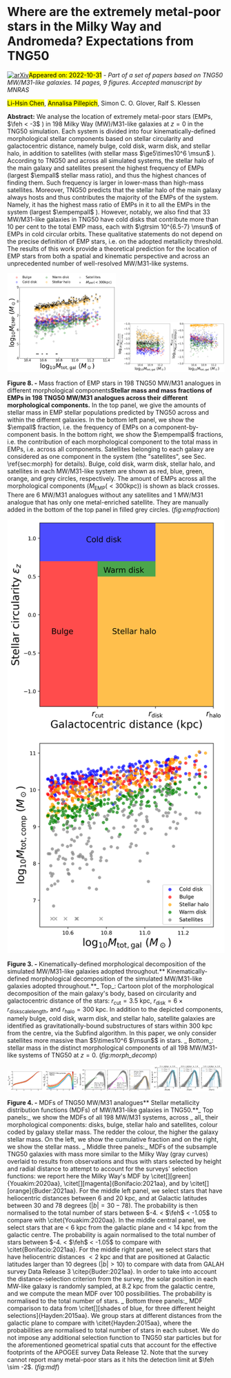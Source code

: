 <div class="macros" style="visibility:hidden;">
$\newcommand{\ensuremath}{}$
$\newcommand{\xspace}{}$
$\newcommand{\object}[1]{\texttt{#1}}$
$\newcommand{\farcs}{{.}''}$
$\newcommand{\farcm}{{.}'}$
$\newcommand{\arcsec}{''}$
$\newcommand{\arcmin}{'}$
$\newcommand{\ion}[2]{#1#2}$
$\newcommand{\textsc}[1]{\textrm{#1}}$
$\newcommand{\hl}[1]{\textrm{#1}}$
$\newcommand{\footnote}[1]{}$
$\newcommand{\angstrom}{\textup{Å}}$
$\newcommand{\lhnote}[1]{\textcolor{cyan}{{#1}}}$
$\newcommand{\msun}{{\rm M}_\odot}$
$\newcommand{\zsun}{Z_\odot}$
$\newcommand{\mste}{M_{\rm *}}$
$\newcommand{\feh}{\mathrm{[Fe/H]}}$
$\newcommand{\epz}{\epsilon_\mathrm{z}}$
$\newcommand{\empempall}{M_{\mathrm{EMP, comp}}-to-M_\mathrm{EMP} (<300\mathrm{kpc}) }$
$\newcommand{\empall}{M_{\mathrm{EMP, comp}}-to-M_{\mathrm{tot, comp}} }$
$\newcommand{\empallr}{M_{\mathrm{EMP}}(r)-to-M_{\mathrm{tot}}(r) }$
$\newcommand{\ap}[1]{\textcolor{magenta}{#1}}$</div>

<div class="macros" style="visibility:hidden;">
$\newcommand{\ensuremath}{}$
$\newcommand{\xspace}{}$
$\newcommand{\object}[1]{\texttt{#1}}$
$\newcommand{\farcs}{{.}''}$
$\newcommand{\farcm}{{.}'}$
$\newcommand{\arcsec}{''}$
$\newcommand{\arcmin}{'}$
$\newcommand{\ion}[2]{#1#2}$
$\newcommand{\textsc}[1]{\textrm{#1}}$
$\newcommand{\hl}[1]{\textrm{#1}}$
$\newcommand{\footnote}[1]{}$
$\newcommand{\angstrom}{\textup{Å}}$
$\newcommand{\lhnote}[1]{\textcolor{cyan}{{#1}}}$
$\newcommand{\msun}{{\rm M}_\odot}$
$\newcommand{\zsun}{Z_\odot}$
$\newcommand{\mste}{M_{\rm *}}$
$\newcommand{\feh}{\mathrm{[Fe/H]}}$
$\newcommand{\epz}{\epsilon_\mathrm{z}}$
$\newcommand{\empempall}{M_{\mathrm{EMP, comp}}-to-M_\mathrm{EMP} (<300\mathrm{kpc}) }$
$\newcommand{\empall}{M_{\mathrm{EMP, comp}}-to-M_{\mathrm{tot, comp}} }$
$\newcommand{\empallr}{M_{\mathrm{EMP}}(r)-to-M_{\mathrm{tot}}(r) }$
$\newcommand{\ap}[1]{\textcolor{magenta}{#1}}$</div>



<div id="title">

# Where are the extremely metal-poor stars in the Milky Way and Andromeda? Expectations from TNG50

</div>
<div id="comments">

[![arXiv](https://img.shields.io/badge/arXiv-2211.00087-b31b1b.svg)](https://arxiv.org/abs/2211.00087)<mark>Appeared on: 2022-10-31</mark> - _Part of a set of papers based on TNG50 MW/M31-like galaxies. 14 pages, 9 figures. Accepted manuscript by MNRAS_

</div>
<div id="authors">

<mark><mark>Li-Hsin Chen</mark></mark>, <mark><mark>Annalisa Pillepich</mark></mark>, Simon C. O. Glover, Ralf S. Klessen

</div>
<div id="abstract">

**Abstract:** We analyse the location of extremely metal-poor stars (EMPs, $\feh < -3$ ) in 198 Milky Way (MW)/M31-like galaxies at $z=0$ in the TNG50 simulation. Each system is divided into four kinematically-defined morphological stellar components based on stellar circularity and galactocentric distance, namely bulge, cold disk, warm disk, and stellar halo, in addition to satellites (with stellar mass $\ge5\times10^6 \msun$ ). According to TNG50 and across all simulated systems, the stellar halo of the main galaxy and satellites present the highest frequency of EMPs (largest $\empall$ stellar mass ratio), and thus the highest chances of finding them. Such frequency is larger in lower-mass than high-mass satellites. Moreover, TNG50 predicts that the stellar halo of the main galaxy always hosts and thus contributes the majority of the EMPs of the system. Namely, it has the highest mass ratio  of EMPs in it to all the EMPs in the system (largest $\empempall$ ). However, notably, we also find that 33 MW/M31-like galaxies in TNG50 have cold disks that contribute more than 10 per cent to the total EMP mass, each with $\gtrsim 10^{6.5-7}  \msun$ of EMPs in cold circular orbits. These qualitative statements do not depend on the precise definition of EMP stars, i.e. on  the adopted metallicity threshold. The results of this work provide a theoretical prediction for the location of EMP stars from both a spatial and kinematic perspective and across an unprecedented number of well-resolved MW/M31-like systems.

</div>

<div id="div_fig1">

<img src="tmp_2211.00087/./figs/Mstar_McompLowZ.png" alt="Fig8.1" width="50%"/><img src="tmp_2211.00087/./figs/fraction.png" alt="Fig8.2" width="50%"/>

**Figure 8. -** Mass fraction of EMP stars in 198 TNG50 MW/M31 analogues in different morphological components**Stellar mass and mass fractions of EMPs in 198 TNG50 MW/M31 analogues across their different morphological components.** In the top panel, we give the amounts of stellar mass in EMP stellar populations predicted by TNG50 across and within the different galaxies. In the bottom left panel, we show the $\empall$ fraction, i.e. the frequency of EMPs on a component-by-component basis. In the bottom right, we show the $\empempall$ fractions, i.e. the contribution of each morphological component to the total mass in EMPs, i.e. across all components. Satellites belonging to each galaxy are considered as one component in the system (the "satellites", see Sec. \ref{sec:morph} for details). Bulge, cold disk, warm disk, stellar halo, and satellites in each MW/M31-like system are shown as red, blue, green, orange, and grey circles, respectively. The amount of EMPs across all the morphological components ($M_\mathrm{EMP} (<300\mathrm{kpc})$) is shown as black crosses.
    There are 6 MW/M31 analogues without any satellites and 1 MW/M31 analogue that has only one metal-enriched satellite. They are manually added in the bottom of the top panel in filled grey circles.
     (*fig:empfraction*)

</div>
<div id="div_fig2">

<img src="tmp_2211.00087/./figs/morph.png" alt="Fig3" width="100%"/>

**Figure 3. -** Kinematically-defined morphological decomposition of the simulated MW/M31-like galaxies adopted throughout.** Kinematically-defined morphological decomposition of the simulated MW/M31-like galaxies adopted throughout.**_ Top_: Cartoon plot of the morphological decomposition of the main galaxy's body, based on circularity and galactocentric distance of the stars: $r_\mathrm{cut} = 3.5$ kpc, $r_\mathrm{disk} = 6 \times r_\mathrm{disk scale length}$, and $r_\mathrm{halo} = 300$ kpc. In addition to the depicted components, namely bulge, cold disk, warm disk, and stellar halo, satellite galaxies are identified as gravitationally-bound substructures of stars within 300 kpc from the centre, via the Subfind algorithm. In this paper, we only consider satellites more massive than $5\times10^6 $\msun$$ in stars.
    _ Bottom_: stellar mass in the distinct morphological components of all 198 MW/M31-like systems of TNG50 at $z=0$. (*fig:morph_decomp*)

</div>
<div id="div_fig3">

<img src="tmp_2211.00087/./figs/MDF_All.png" alt="Fig4.1" width="33%"/><img src="tmp_2211.00087/./figs/MDF_Y20B21B21.png" alt="Fig4.2" width="33%"/><img src="tmp_2211.00087/./figs/MDF_Hayden15.png" alt="Fig4.3" width="33%"/>

**Figure 4. -** MDFs of TNG50 MW/M31 analogues** Stellar metallicity distribution functions (MDFs) of MW/M31-like galaxies in TNG50.**_ Top panels:_ we show the MDFs of all 198 MW/M31 systems, across _ all_ their morphological components: disks, bulge, stellar halo and satellites, colour coded by galaxy stellar mass. The redder the colour, the higher the galaxy stellar mass. On the left, we show the cumulative fraction and on the right, we show the stellar mass. _ Middle three panels:_ MDFs of the subsample TNG50 galaxies with mass more similar to the Milky Way (gray curves) overlaid to results from observations and thus with stars selected by height and radial distance to attempt to account for the surveys' selection functions: we report here the Milky Way's MDF by \citet[][green]{Youakim:2020aa}, \citet[][magenta]{Bonifacio:2021aa}, and by \citet[][orange]{Buder:2021aa}. For the middle left panel, we select stars that have heliocentric distances between 6 and 20 kpc, and at Galactic latitudes between 30 and 78 degrees ($|b| = 30-78$). The probability is then normalised to the total number of stars between $-4. < $\feh$ < -1.05$ to compare with \citet{Youakim:2020aa}. In the middle central panel, we select stars that are < 6 kpc from the galactic plane and < 14 kpc from the galactic centre. The probability is again normalised to the total number of stars between $-4. < $\feh$ < -1.05$ to compare with \citet{Bonifacio:2021aa}. For the middle right panel, we select stars that have heliocentric distances $<2$ kpc and that are positioned at Galactic latitudes larger than 10 degrees ($|b| > 10$) to compare with data from GALAH survey Data Release 3 \citep{Buder:2021aa}. In order to take into account the distance-selection criterion from the survey, the solar position in each MW-like galaxy is randomly sampled, at 8.2 kpc from the galactic centre, and we compute the mean MDF over 100 possibilities. The probability is normalised to the total number of stars. _ Bottom three panels:_ MDF comparison to data from \citet[][shades of blue, for three different height selections]{Hayden:2015aa}. We group stars at different distances from the galactic plane to compare with \citet{Hayden:2015aa}, where the probabilities are normalised to total number of stars in each subset. We do not impose any additional selection function to TNG50 star particles but for the aforementioned geometrical spatial cuts that account for the effective footprints of the APOGEE survey Data Release 12. Note that the survey cannot report many metal-poor stars as it hits the detection limit at $\feh \sim -2$. (*fig:mdf*)

</div>